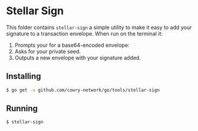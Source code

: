 # Stellar Sign

This folder contains `stellar-sign` a simple utility to make it easy to add your signature to a transaction envelope.  When run on the terminal it:

1.  Prompts your for a base64-encoded envelope:
2.  Asks for your private seed.
3.  Outputs a new envelope with your signature added.

## Installing

```bash
$ go get -u github.com/cowry-network/go/tools/stellar-sign
```

## Running

```bash
$ stellar-sign
```
